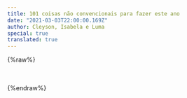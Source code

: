 ```yaml
---
title: 101 coisas não convencionais para fazer este ano
date: "2021-03-03T22:00:00.169Z"
author: Cleyson, Isabela e Luma
special: true
translated: true
---
```


{%raw%}
<style>
h1 {
  margin: 0 0 2rem 0 !important;
}
.max-width {
  max-width: 56rem;
}
#atividades {
  display: flex;
  flex-wrap: wrap;
}
#atividades > div {
  background-color: #eaeaea;
  padding: 10px;
  margin: 4px;
  display: flex;
  cursor: pointer;
  border-radius: 2px;
  display: flex;
  flex: 1;
  min-width: 47%;
}
#atividades span {
  margin-left: 10px;
  font-size: 18px;
  font-weight: bold;
  flex: 1;
}
#atividades > div > div {
  background-color: white;
  height: 22px;
  width: 22px;
  color: #2bbc8a;
  padding: 0 6px;
  font-weight: bold;
  margin-top: 5px;
  border-radius: 2px;
}

#atividades > div[selected="true"] {
  background-color: #2bbc8a;
  color: white;
}

#resultado {
  display: flex;
  justify-content: center;
  margin-top: 20px;
  width: 100%;
  text-align: center;
}

#resultado > span {
  font-size: 22px;
  font-weight: bold;
}

@media (max-width: 600px)
{
  #atividades > div {
    min-width: 100%;
  }
}
</style>

<div id="atividades"></div>
<div id="resultado"></div>

<script>
const atividades = [];
let resultText = '';

let selectedItems = [];

const STORAGE_HASH = 'selected-items';

function select(index) {
  if (selectedItems.includes(index)) {
    selectedItems = selectedItems.filter(i => i !== index);
  } else {
    selectedItems.push(index);
  }
  saveSelectedItems();
  renderAtividades();
}

function renderAtividades() {
  const parent = document.getElementById('atividades');
  parent.innerHTML = '';
  atividades.forEach((atividade, index) => {
    const selected = selectedItems.includes(index);
    const atividadeHtml = `<div selected="${(selected ? 'true': 'false')}" onclick="select(${index})"><div class="checkbox">${(selected ? '✓': '')}</div><span>${atividade}</span></div>`;
    parent.innerHTML += atividadeHtml;
  });
  const resultado = document.getElementById('resultado');
  resultado.innerHTML = `<span>${resultText.replace('{selected}', selectedItems.length).replace('{total}', atividades.length)}</span>`;
}

function loadSelectedItems() {
  selectedItems = JSON.parse(localStorage.getItem(STORAGE_HASH)) || [];
}

function saveSelectedItems() {
  const selectedString = JSON.stringify(selectedItems);
  localStorage.setItem(STORAGE_HASH, selectedString);
}

function render() {
  const isEN = window.location.search.includes('lang=en');
  const url = isEN ? 'todo.en.json' : 'todo.pt.json';
  fetch(`/data/todo/${url}`)
  .then(file => file.json())
  .then(data => {
    atividades.push(...data.items);
    resultText = data.result;
    document.title = data.title;
    document.querySelector('.posttitle').innerText = data.title;
    loadSelectedItems();
    renderAtividades();
  });
}

render();
</script>

{%endraw%}